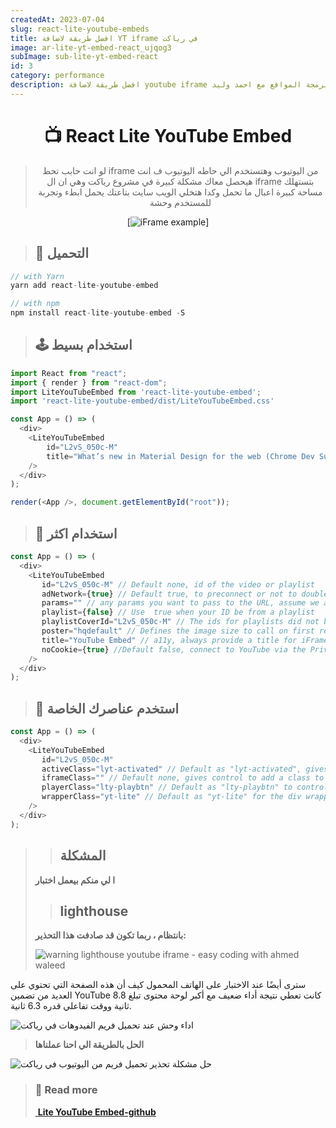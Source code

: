 ```yaml
---
createdAt: 2023-07-04
slug: react-lite-youtube-embeds
title: افضل طريقة لاضافة YT iframe في رياكت
image: ar-lite-yt-embed-react_ujqog3
subImage: sub-lite-yt-embed-react
id: 3
category: performance
description: افضل طريقة لاضافة youtube iframe في رياكت - برمجة المواقع مع احمد وليد
---
```

<div align="center">

  <h1>📺  React Lite YouTube Embed</h1>

  <blockquote> لو انت حابب تحط iframe من اليوتيوب وهتستخدم الي حاطه اليوتيوب ف انت هيحصل معاك مشكلة كبيرة في مشروع رياكت وهي ان ال iframe بتستهلك مساحة كبيرة اعبال ما تحمل وكدا هتخلي الويب سايت بتاعتك يحمل ابطء وتجربة للمستخدم وحشة</blockquote>

[![iFrame example](https://raw.githubusercontent.com/ibrahimcesar/react-lite-youtube-embed/HEAD/_example_lite.gif)]

</div>

> ## 🚀 التحميل

```javascript
// with Yarn
yarn add react-lite-youtube-embed

// with npm
npm install react-lite-youtube-embed -S
```

> ## 🕹️ استخدام بسيط

```javascript
import React from "react";
import { render } from "react-dom";
import LiteYouTubeEmbed from 'react-lite-youtube-embed';
import 'react-lite-youtube-embed/dist/LiteYouTubeEmbed.css'

const App = () => (
  <div>
    <LiteYouTubeEmbed 
        id="L2vS_050c-M"
        title="What’s new in Material Design for the web (Chrome Dev Summit 2019)"
    />
  </div>
);

render(<App />, document.getElementById("root"));
```

> ## 💎 استخدام اكثر

```javascript
const App = () => (
  <div>
    <LiteYouTubeEmbed
       id="L2vS_050c-M" // Default none, id of the video or playlist
       adNetwork={true} // Default true, to preconnect or not to doubleclick addresses called by YouTube iframe (the adnetwork from Google)
       params="" // any params you want to pass to the URL, assume we already had '&' and pass your parameters string
       playlist={false} // Use  true when your ID be from a playlist
       playlistCoverId="L2vS_050c-M" // The ids for playlists did not bring the cover in a pattern to render so you'll need pick up a video from the playlist (or in fact, whatever id) and use to render the cover. There's a programmatic way to get the cover from YouTube API v3 but the aim of this component is do not make any another call and reduce requests and bandwidth usage as much as possibe
       poster="hqdefault" // Defines the image size to call on first render as poster image. Possible values are "default","mqdefault",  "hqdefault", "sddefault" and "maxresdefault". Default value for this prop is "hqdefault". Please be aware that "sddefault" and "maxresdefault", high resolution images are not always avaialble for every video. See: https://stackoverflow.com/questions/2068344/how-do-i-get-a-youtube-video-thumbnail-from-the-youtube-api
       title="YouTube Embed" // a11y, always provide a title for iFrames: https://dequeuniversity.com/tips/provide-iframe-titles Help the web be accessible ;)
       noCookie={true} //Default false, connect to YouTube via the Privacy-Enhanced Mode using https://www.youtube-nocookie.com
    />
  </div>
);
```

> ## 🧰 استخدم عناصرك الخاصة

```javascript
const App = () => (
  <div>
    <LiteYouTubeEmbed
       id="L2vS_050c-M"
       activeClass="lyt-activated" // Default as "lyt-activated", gives control to wrapper once clicked
       iframeClass="" // Default none, gives control to add a class to iframe element itself
       playerClass="lty-playbtn" // Default as "lty-playbtn" to control player button styles
       wrapperClass="yt-lite" // Default as "yt-lite" for the div wrapping the area, the most important class and needs extra attention, please refer to LiteYouTubeEmbed.css for a reference.
    />
  </div>
);
```

> > ## المشكلة
>
>  **ا لي منكم بيعمل اختبار** 
>
> > ## lighthouse
>
>  **بانتظام ، ربما تكون قد صادفت هذا التحذير:**
>
> ![warning lighthouse youtube iframe - easy coding with ahmed waleed](/assets/images/screenshot_2021-01-29_at_10.37.43_meeyhu.webp "warning lighthouse youtube iframe - easy coding with ahmed waleed")

سترى أيضًا عند الاختبار على الهاتف المحمول كيف أن هذه الصفحة التي تحتوي على العديد من تضمين YouTube كانت تعطي نتيجة أداء ضعيف مع أكبر لوحة محتوى تبلغ 8.8 ثانية ووقت تفاعلي قدره 6.3 ثانية.

![اداء وحش عند تحميل فريم الفيدوهات في رياكت](https://res.cloudinary.com/drcfigqqr/image/upload/v1688493637/Screenshot_47_qwe9lr.webp "اداء وحش عند تحميل فريم الفيدوهات في رياكت")

> **ا﻿لحل بالطريقة الي احنا عملناها**

![حل مشكلة تحذير تحميل فريم من اليوتيوب في رياكت](https://res.cloudinary.com/drcfigqqr/image/upload/v1688493637/Screenshot_48_uzjyui.webp "حل مشكلة تحذير تحميل فريم من اليوتيوب في رياكت")

> ### 📝 Read more
>
> [ **Lite YouTube Embed-g﻿ithub**](https://github.com/ibrahimcesar/react-lite-youtube-embed)